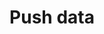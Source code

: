 ---
# -------------------------- #
#      ENDPOINT DETAILS      #
# -------------------------- #

product-type: "import-api"
content-type: "api-endpoint"
endpoint: "push"
key: "push-data"
version: "2"


# -------------------------- #
#       METHOD DETAILS       #
# -------------------------- #

title: "Push data"
method: "post"
short-url: |
  /v{{ object.version }}{{ object.endpoint-url | flatify }}
full-url: |
  {{ api.base-url }}{{ endpoint.short-url | flatify }}
short: "{{ api.core-objects.push.short | flatify }}"
description: |
  {{ site.data.import-api.core-objects.push.description | flatify | markdownify }}

  When data for a table is pushed for the first time, Stitch will create the table in the destination in the specified integration schema.

  During subsequent pushes, one of two things will happen depending on the destination being used:

  1. **If the destination supports upserts**, Stitch will perform an update operation on applicable existing rows to overwrite the data.
  2. **If the destination doesn't support upserts**, Stitch will load the records in an append-only fashion. This means that existing records in the destination table will not be updated, and all records in subsequent pushes will be appended to the end of the table.

  #### Structuring request body data {#push--structure-request-body-data}

  Refer to the [Structuring data for the Import API guide]({{ link.import-api.guides.structure-data | prepend: site.baseurl }}) for instructions and examples.

request-body: |
  The request body should provide an array (batch) of records to be inserted into the pipeline that adhere to the following:

  {% for requirement in general.request-body-requirements %}
  - {{ requirement.description | markdownify }}
  {% endfor %}

  
# -------------------------- #
#       METHOD ARGUMENTS     #
# -------------------------- #

arguments:
## The copy for these attributes lives in:
## _data/import-api/general.yml

  - name: "client_id"
    type: "integer"
    required: true
    description: |
      {{ general.attributes.client-id }}

      **Note**: This must be the same for every record in the request body. 
    example-value: "7723"

  - name: "table_name"
    type: "string"
    required: true
    description: "{{ general.attributes.table-name | flatify }}"
    example-value: "customers"

  - name: "sequence"
    type: "integer"
    required: true
    description: "{{ general.attributes.sequence | flatify }}"
    example-value: ""

  - name: "action"
    type: "string"
    required: true
    description: "This will always be `upsert`."
    example-value: "upsert"

  - name: "key_names"
    type: "array"
    required: true
    description: "{{ general.attributes.key-names | flatify }}"
    example-value: "id"

  - name: "data"
    type: "object"
    required: true
    description: "{{ general.attributes.data | flatify }}"


# -------------------------- #
#           RETURNS          #
# -------------------------- #

returns: |
  {% assign response-codes = site.data.import-api.response-codes.general-codes.all-codes %}

  If successful, the API will return a `2xx` status and a [Batch Status object]({{ site.data.import-api.api.data-structures.batch-status.section }}):

  {% for response-code in response-codes %}
  {% if response-code.code == "201" or response-code.code == "202" %}
  - `{{ response-code.code }}` - {{ response-code.description }}
  {% endif %}
  {% endfor %}


# ------------------------------ #
#   EXAMPLE REQUEST & RESPONSES  #
# ------------------------------ #

examples:
  - type: "Request"
    language: "json"
    subexamples:
      - type: "Pushing a single record for a single table"
        code: |
          {% capture request-header %}
          curl -X {{ endpoint.method | upcase }} {{ endpoint.full-url | flatify | strip_newlines }} \
               -H 'Authorization: Bearer <IMPORT_API_ACCESS_TOKEN>' \
               -H "Content-Type: application/json" \
               -d $
          {% endcapture %}

          {{ request-header | rstrip }}
                  '[
                    {
                      "client_id": 7723,
                      "table_name": "customers",
                      "sequence": 100,
                      "key_names": [
                        "id"
                      ],
                      "data": {
                        "id": 1,
                        "name": "Finn"
                      },
                      "action": "upsert"
                    }
                  ]'


      - type: "Pushing multiple records for a single table"
        code: |
          {{ request-header | rstrip }}
                  '[
                    {
                      "client_id": 7723,
                      "table_name": "customers",
                      "sequence": 106,
                      "data": {
                        "id": 4,
                        "name": "Beamo"
                      },
                      "key_names": [
                        "id"
                      ],
                      "action": "upsert"
                    },
                    {
                      "client_id": 7723,
                      "table_name": "customers",
                      "sequence": 107,
                      "key_names": [
                        "id"
                      ],
                      "data": {
                        "id": 5,
                        "name": "Ice King"
                      },
                      "action": "upsert"
                    }
                  ]'


      - type: "Pushing records for multiple tables"
        code: |
          {{ request-header | rstrip }}
                  '[
                    {
                      "client_id": 7723,
                      "table_name": "customers",
                      "sequence": 106,
                      "data": {
                        "id": 4,
                        "name": "Beamo"
                      },
                      "key_names": [
                        "id"
                      ],
                      "action": "upsert"
                    },
                    {
                      "client_id": 7723,
                      "table_name": "orders",
                      "sequence": 100,
                      "key_names": [
                        "order_id"
                      ],
                      "data": {
                        "order_id": 561,
                        "customer_id": 4
                      },
                      "action": "upsert"
                    }
                  ]'



  - type: "Response"
    language: "json"
    subexamples:
      - type: "201 Created"
        code: |
          {{ site.data.import-api.code-examples.responses.push-data.batch-created }}

      - type: "202 Accepted"
        code: |
          {{ site.data.import-api.code-examples.responses.push-data.batch-accepted }}

  - type: "Errors"
---